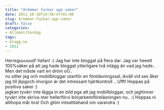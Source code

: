 ```yaml
---
title: "drömmar fuckar upp saker"
date: 2011-10-10T14:56:47+01:00
slug: drommar-fuckar-upp-saker
draft: false
categories:
- Allmänt/Vardag
tags:
- blogg.se
- 2011
---
```

Herreguuuuud! Vafan! :( Jag har inte bloggat på flera dar. Jag var heeelt 100%säker på att jag hade bloggat ytterligare två inlägg än vad jag hade.. Men det måste vart en dröm oO..  
nu sitter jag och mobilbloggar utanför en föreläsningssal, ikväll vid sex åker jag till jkpgoch imorgon är det intressant hjärtkontroll .. Ufft! Hoppas på positiva saker :)  
jagkan tyvärr inte lägga in en bild pga att jag mobilbloggar, och jaghinner tyvärr inte skriva mer hellerförvi börjarkemiföreläsningen nu.. :( Hoppas ni allihopa mår bra! Och glöm inteatttahand om varandra :)